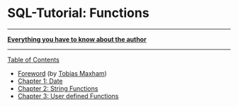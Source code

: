 # SQL-Tutorial: Functions

-----

**[Everything you have to know about the author](http://maxham.de/info)**

-----

[Table of Contents](toc.md)

* [Foreword](foreword.md) (by [Tobias Maxham](http://maxham.de))
* [Chapter 1: Date](ch1.md)
* [Chapter 2: String Functions](ch2.md)
* [Chapter 3: User defined Functions](ch3.md)